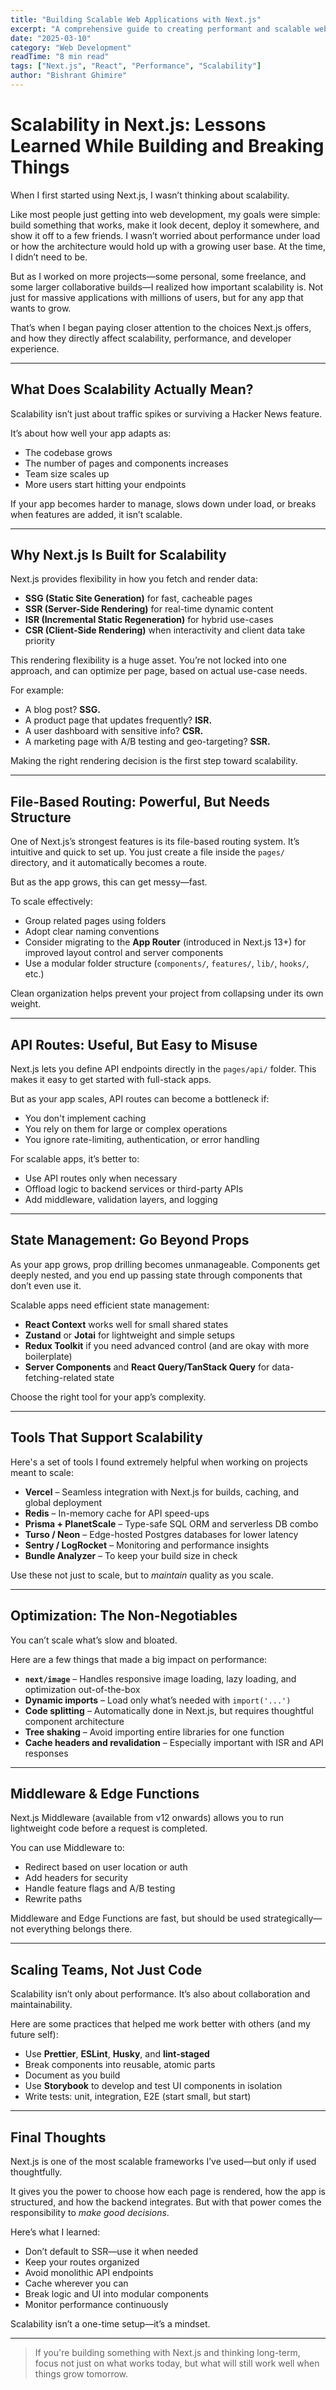 ```yaml
---
title: "Building Scalable Web Applications with Next.js"
excerpt: "A comprehensive guide to creating performant and scalable web applications using modern React frameworks."
date: "2025-03-10"
category: "Web Development"
readTime: "8 min read"
tags: ["Next.js", "React", "Performance", "Scalability"]
author: "Bishrant Ghimire"
---
```


# Scalability in Next.js: Lessons Learned While Building and Breaking Things

When I first started using Next.js, I wasn’t thinking about scalability.

Like most people just getting into web development, my goals were simple: build something that works, make it look decent, deploy it somewhere, and show it off to a few friends. I wasn’t worried about performance under load or how the architecture would hold up with a growing user base. At the time, I didn’t need to be.

But as I worked on more projects—some personal, some freelance, and some larger collaborative builds—I realized how important scalability is. Not just for massive applications with millions of users, but for any app that wants to grow.

That’s when I began paying closer attention to the choices Next.js offers, and how they directly affect scalability, performance, and developer experience.

---

## What Does Scalability Actually Mean?

Scalability isn’t just about traffic spikes or surviving a Hacker News feature.

It’s about how well your app adapts as:
- The codebase grows
- The number of pages and components increases
- Team size scales up
- More users start hitting your endpoints

If your app becomes harder to manage, slows down under load, or breaks when features are added, it isn’t scalable.

---

## Why Next.js Is Built for Scalability

Next.js provides flexibility in how you fetch and render data:
- **SSG (Static Site Generation)** for fast, cacheable pages
- **SSR (Server-Side Rendering)** for real-time dynamic content
- **ISR (Incremental Static Regeneration)** for hybrid use-cases
- **CSR (Client-Side Rendering)** when interactivity and client data take priority

This rendering flexibility is a huge asset. You’re not locked into one approach, and can optimize per page, based on actual use-case needs.

For example:
- A blog post? **SSG.**
- A product page that updates frequently? **ISR.**
- A user dashboard with sensitive info? **CSR.**
- A marketing page with A/B testing and geo-targeting? **SSR.**

Making the right rendering decision is the first step toward scalability.

---

## File-Based Routing: Powerful, But Needs Structure

One of Next.js’s strongest features is its file-based routing system. It’s intuitive and quick to set up. You just create a file inside the `pages/` directory, and it automatically becomes a route.

But as the app grows, this can get messy—fast.

To scale effectively:
- Group related pages using folders
- Adopt clear naming conventions
- Consider migrating to the **App Router** (introduced in Next.js 13+) for improved layout control and server components
- Use a modular folder structure (`components/`, `features/`, `lib/`, `hooks/`, etc.)

Clean organization helps prevent your project from collapsing under its own weight.

---

## API Routes: Useful, But Easy to Misuse

Next.js lets you define API endpoints directly in the `pages/api/` folder. This makes it easy to get started with full-stack apps.

But as your app scales, API routes can become a bottleneck if:
- You don't implement caching
- You rely on them for large or complex operations
- You ignore rate-limiting, authentication, or error handling

For scalable apps, it’s better to:
- Use API routes only when necessary
- Offload logic to backend services or third-party APIs
- Add middleware, validation layers, and logging

---

## State Management: Go Beyond Props

As your app grows, prop drilling becomes unmanageable. Components get deeply nested, and you end up passing state through components that don’t even use it.

Scalable apps need efficient state management:
- **React Context** works well for small shared states
- **Zustand** or **Jotai** for lightweight and simple setups
- **Redux Toolkit** if you need advanced control (and are okay with more boilerplate)
- **Server Components** and **React Query/TanStack Query** for data-fetching-related state

Choose the right tool for your app’s complexity.

---

## Tools That Support Scalability

Here's a set of tools I found extremely helpful when working on projects meant to scale:

- **Vercel** – Seamless integration with Next.js for builds, caching, and global deployment
- **Redis** – In-memory cache for API speed-ups
- **Prisma + PlanetScale** – Type-safe SQL ORM and serverless DB combo
- **Turso / Neon** – Edge-hosted Postgres databases for lower latency
- **Sentry / LogRocket** – Monitoring and performance insights
- **Bundle Analyzer** – To keep your build size in check

Use these not just to scale, but to *maintain* quality as you scale.

---

## Optimization: The Non-Negotiables

You can’t scale what’s slow and bloated.

Here are a few things that made a big impact on performance:

- **`next/image`** – Handles responsive image loading, lazy loading, and optimization out-of-the-box
- **Dynamic imports** – Load only what’s needed with `import('...')`
- **Code splitting** – Automatically done in Next.js, but requires thoughtful component architecture
- **Tree shaking** – Avoid importing entire libraries for one function
- **Cache headers and revalidation** – Especially important with ISR and API responses

---

## Middleware & Edge Functions

Next.js Middleware (available from v12 onwards) allows you to run lightweight code before a request is completed.

You can use Middleware to:
- Redirect based on user location or auth
- Add headers for security
- Handle feature flags and A/B testing
- Rewrite paths

Middleware and Edge Functions are fast, but should be used strategically—not everything belongs there.

---

## Scaling Teams, Not Just Code

Scalability isn’t only about performance. It’s also about collaboration and maintainability.

Here are some practices that helped me work better with others (and my future self):
- Use **Prettier**, **ESLint**, **Husky**, and **lint-staged**
- Break components into reusable, atomic parts
- Document as you build
- Use **Storybook** to develop and test UI components in isolation
- Write tests: unit, integration, E2E (start small, but start)

---

## Final Thoughts

Next.js is one of the most scalable frameworks I’ve used—but only if used thoughtfully.

It gives you the power to choose how each page is rendered, how the app is structured, and how the backend integrates. But with that power comes the responsibility to *make good decisions*.

Here’s what I learned:
- Don’t default to SSR—use it when needed
- Keep your routes organized
- Avoid monolithic API endpoints
- Cache wherever you can
- Break logic and UI into modular components
- Monitor performance continuously

Scalability isn’t a one-time setup—it’s a mindset.

---

> If you're building something with Next.js and thinking long-term, focus not just on what works today, but what will still work well when things grow tomorrow.

